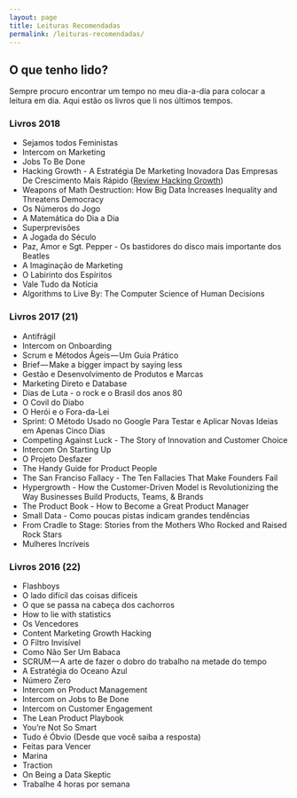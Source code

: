 ```yaml
---
layout: page
title: Leituras Recomendadas
permalink: /leituras-recomendadas/
---
```


## O que tenho lido?

Sempre procuro encontrar um tempo no meu dia-a-dia para colocar a leitura em dia. Aqui estão os livros que li nos últimos tempos.

### Livros 2018
- Sejamos todos Feministas
- Intercom on Marketing
- Jobs To Be Done
- Hacking Growth - A Estratégia De Marketing Inovadora Das Empresas De Crescimento Mais Rápido ([Review Hacking Growth](https://www.felipebarbosa.me/hacking-growth/)) 
- Weapons of Math Destruction: How Big Data Increases Inequality and Threatens Democracy
- Os Números do Jogo
- A Matemática do Dia a Dia
- Superprevisões
- A Jogada do Século
- Paz, Amor e Sgt. Pepper - Os bastidores do disco mais importante dos Beatles
- A Imaginação de Marketing
- O Labirinto dos Espíritos
- Vale Tudo da Notícia
- Algorithms to Live By: The Computer Science of Human Decisions

### Livros 2017 (21)
- Antifrágil
- Intercom on Onboarding
- Scrum e Métodos Ágeis — Um Guia Prático
- Brief — Make a bigger impact by saying less
- Gestão e Desenvolvimento de Produtos e Marcas
- Marketing Direto e Database
- Dias de Luta - o rock e o Brasil dos anos 80
- O Covil do Diabo
- O Herói e o Fora-da-Lei
- Sprint: O Método Usado no Google Para Testar e Aplicar Novas Ideias em Apenas Cinco Dias
- Competing Against Luck - The Story of Innovation and Customer Choice
- Intercom On Starting Up
- O Projeto Desfazer
- The Handy Guide for Product People
- The San Franciso Fallacy - The Ten Fallacies That Make Founders Fail
- Hypergrowth - How the Customer-Driven Model is Revolutionizing the Way Businesses Build Products, Teams, & Brands
- The Product Book - How to Become a Great Product Manager
- Small Data - Como poucas pistas indicam grandes tendências
- From Cradle to Stage: Stories from the Mothers Who Rocked and Raised Rock Stars
- Mulheres Incríveis

### Livros 2016 (22)
- Flashboys
- O lado difícil das coisas difíceis
- O que se passa na cabeça dos cachorros
- How to lie with statistics
- Os Vencedores
- Content Marketing Growth Hacking
- O Filtro Invisível
- Como Não Ser Um Babaca
- SCRUM — A arte de fazer o dobro do trabalho na metade do tempo
- A Estratégia do Oceano Azul
- Número Zero
- Intercom on Product Management
- Intercom on Jobs to Be Done
- Intercom on Customer Engagement
- The Lean Product Playbook
- You’re Not So Smart
- Tudo é Óbvio (Desde que você saiba a resposta)
- Feitas para Vencer
- Marina
- Traction
- On Being a Data Skeptic
- Trabalhe 4 horas por semana
